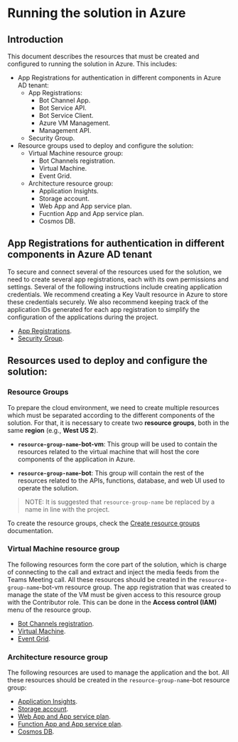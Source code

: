# Running the solution in Azure

## Introduction

This document describes the resources that must be created and configured to running the solution in Azure. This includes:
- App Registrations for authentication in different components in Azure AD tenant:
    - App Registrations:
        - Bot Channel App.
        - Bot Service API.
        - Bot Service Client.
        - Azure VM Management.
        - Management API.
    - Security Group.
- Resource groups used to deploy and configure the solution: 
    - Virtual Machine resource group:
        - Bot Channels registration.
        - Virtual Machine.
        - Event Grid.
    - Architecture resource group:
        - Application Insights.
        - Storage account.
        - Web App and App service plan.
        - Fucntion App and App service plan.
        - Cosmos DB.

## App Registrations for authentication in different components in Azure AD tenant
To secure and connect several of the resources used for the solution, we need to create several app registrations, each with its own permissions and settings. Several of the following instructions include creating application credentials. We recommend creating a Key Vault resource in Azure to store these credentials securely. We also recommend keeping track of the application IDs generated for each app registration to simplify the configuration of the applications during the project.  

- [App Registrations](app_registrations.md#app-registrations).
- [Security Group](security_group.md).

## Resources used to deploy and configure the solution:
### Resource Groups 
To prepare the cloud environment, we need to create multiple resources which must be separated according to the different components of the solution. For that, it is necessary to create two **resource groups**, both in the same **region** (e.g., **West US 2**). 

- **`resource-group-name`-bot-vm**: This group will be used to contain the resources related to the virtual machine that will host the core components of the application in Azure. 

- **`resource-group-name`-bot**: This group will contain the rest of the resources related to the APIs, functions, database, and web UI used to operate the solution.

> NOTE: It is suggested that `resource-group-name` be replaced by a name in line with the project.

To create the resource groups, check the [Create resource groups](https://docs.microsoft.com/en-us/azure/azure-resource-manager/management/manage-resource-groups-portal#create-resource-groups) documentation.


### Virtual Machine resource group
The following resources form the core part of the solution, which is charge of connecting to the call and extract and inject the media feeds from the Teams Meeting call. 
All these resources should be created in the `resource-group-name`-bot-vm resource group. 
The app registration that was created to manage the state of the VM must be given access to this resource group with the Contributor role. This can be done in the **Access control (IAM)** menu of the resource group.

- [Bot Channels registration]().
- [Virtual Machine](bot_service_virtual_machine.md).
- [Event Grid](configure_event_grip.md).

### Architecture resource group
The following resources are used to manage the application and the bot. All these resources should be created in the `resource-group-name`-bot resource group:

- [Application Insights](application_insights.md).
- [Storage account](storage_account.md).
- [Web App and App service plan]().
- [Function App and App service plan]().
- [Cosmos DB](cosmos_db.md).
